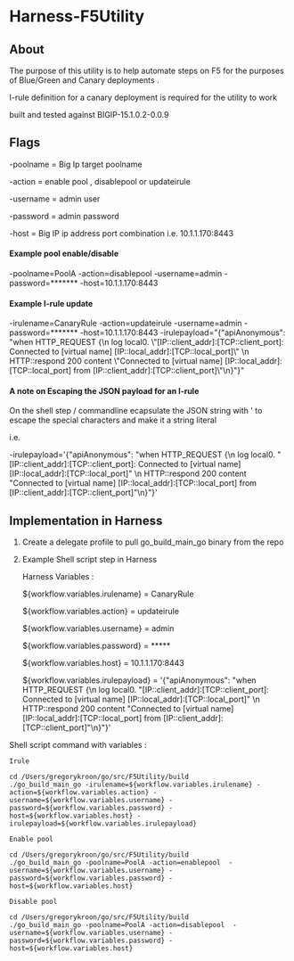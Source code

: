# Harness-F5Utility


## About

The purpose of this utility is to help automate steps on F5 for the purposes
of Blue/Green and Canary deployments .

I-rule definition for a canary deployment is required for the utility to work 

built and tested against BIGIP-15.1.0.2-0.0.9

## Flags

-poolname = Big Ip target poolname

-action = enable pool , disablepool or updateirule

-username = admin user

-password = admin password

-host = Big IP ip address port combination i.e. 10.1.1.170:8443

#### Example pool enable/disable 

-poolname=PoolA -action=disablepool -username=admin -password=******* -host=10.1.1.170:8443

#### Example I-rule update 

-irulename=CanaryRule -action=updateirule -username=admin -password=******* -host=10.1.1.170:8443 -irulepayload="{\"apiAnonymous\": \"when HTTP_REQUEST {\n    log local0. \\"[IP::client_addr]:[TCP::client_port]: Connected to [virtual name] [IP::local_addr]:[TCP::local_port]\\" \n   HTTP::respond 200 content \\"Connected to [virtual name] [IP::local_addr]:[TCP::local_port] from [IP::client_addr]:[TCP::client_port]\\"\n}\"}"


#### A note on Escaping the JSON payload for an I-rule

On the shell step / commandline ecapsulate the JSON string with ' to escape the special characters and make it a string literal

i.e.

-irulepayload='{"apiAnonymous": "when HTTP_REQUEST {\n    log local0. \"[IP::client_addr]:[TCP::client_port]: Connected to [virtual name] [IP::local_addr]:[TCP::local_port]\" \n   HTTP::respond 200 content \"Connected to [virtual name] [IP::local_addr]:[TCP::local_port] from [IP::client_addr]:[TCP::client_port]\"\n}"}'


## Implementation in Harness

1. Create a delegate profile to pull go_build_main_go binary from the repo


2. Example Shell script step in Harness

    Harness Variables :

    ${workflow.variables.irulename} = CanaryRule

    ${workflow.variables.action} = updateirule

    ${workflow.variables.username} = admin

    ${workflow.variables.password} = *****

    ${workflow.variables.host} = 10.1.1.170:8443

    ${workflow.variables.irulepayload} = '{"apiAnonymous": "when HTTP_REQUEST {\n    log local0. \"[IP::client_addr]:[TCP::client_port]: Connected to [virtual name] [IP::local_addr]:[TCP::local_port]\" \n   HTTP::respond 200 content \"Connected to [virtual name] [IP::local_addr]:[TCP::local_port] from [IP::client_addr]:[TCP::client_port]\"\n}"}'

Shell script command with variables :

    Irule 

    cd /Users/gregorykroon/go/src/F5Utility/build
    ./go_build_main_go -irulename=${workflow.variables.irulename} -action=${workflow.variables.action} -username=${workflow.variables.username} -password=${workflow.variables.password} -host=${workflow.variables.host} -irulepayload=${workflow.variables.irulepayload}

    Enable pool

    cd /Users/gregorykroon/go/src/F5Utility/build
    ./go_build_main_go -poolname=PoolA -action=enablepool  -username=${workflow.variables.username} -password=${workflow.variables.password} -host=${workflow.variables.host}

    Disable pool

    cd /Users/gregorykroon/go/src/F5Utility/build
    ./go_build_main_go -poolname=PoolA -action=disablepool  -username=${workflow.variables.username} -password=${workflow.variables.password} -host=${workflow.variables.host}
